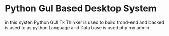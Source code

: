 # Python GuI Based Desktop System
in this systen Python GUI Tk Thinker is used to build frond-end and backed is used to as python Language and Data base is used php my admin
